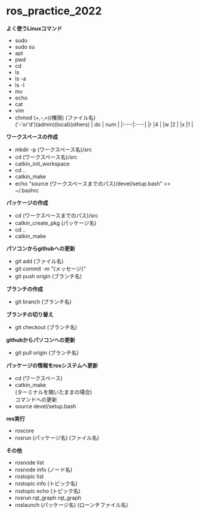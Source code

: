 # ros_practice_2022
  

**よく使うLinuxコマンド**
  - sudo    
  - sudo su  
  - apt  
  - pwd  
  - cd  
  - ls   
  - ls -a  
  - ls -l   
  - mv  
  - echo  
  - cat  
  - vim  
  - chmod (+,-,=)(権限) (ファイル名)  
  ('-'or'd')(admin)(local)(others)
    | do  | num |
    |:---:|:---:|
    |r    |4    |
    |w    |2    |
    |x    |1    |

**ワークスペースの作成**
  - mkdir -p (ワークスペース名)/src
  - cd (ワークスペース名)/src
  - catkin_init_workspace
  - cd ..
  - catkin_make
  - echo "source (ワークスペースまでのパス)/devel/setup.bash" >> ~/.bashrc

**パッケージの作成**
  - cd (ワークスペースまでのパス)/src
  - catkin_create_pkg (パッケージ名)
  - cd ..
  - catkin_make

**パソコンからgithubへの更新**
  - git add (ファイル名)  
  - git commit -m "(メッセージ)"  
  - git push origin (ブランチ名)  

**ブランチの作成**
  - git branch (ブランチ名)  
 
**ブランチの切り替え**
  - git checkout (ブランチ名)  

**githubからパソコンへの更新**
  - git pull origin (ブランチ名)  
  
**パッケージの情報をrosシステムへ更新**
  - cd (ワークスペース)  
  - catkin_make  
  (ターミナルを開いたままの場合)  
  コマンドへの更新  
  - source devel/setup.bash  
  
**ros実行**
  - roscore  
  - rosrun (パッケージ名) (ファイル名)  
  
  
**その他**
  - rosnode list  
  - rosnode info (ノード名)  
  - rostopic list  
  - rostopic info (トピック名)  
  - rostopic echo (トピック名)  
  - rosrun rqt_graph rqt_graph  
  - roslaunch (パッケージ名) (ローンチファイル名)  
